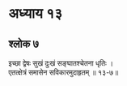 # अध्याय १३

## श्लोक ७

इच्छा द्वेषः सुखं दुःखं सङ्घातश्चेतना धृतिः ।<br>एतत्क्षेत्रं समासेन सविकारमुदाहृतम् ॥ १३-७॥<br><br>

